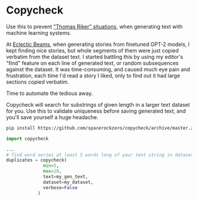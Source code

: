 # Copycheck

Use this to prevent ["Thomas Riker" situations](https://memory-alpha.fandom.com/wiki/Thomas_Riker), when generating text with machine learning systems.

At [Eclectic Beams](https://eclecticbeams.com/), when generating stories from finetuned GPT-2 models, I kept finding nice stories, but whole segments of them were just copied verbatim from the dataset text. I started battling this by using my editor's "find" feature on each line of generated text, or random subsequences against the dataset. It was time-consuming, and caused much eye pain and frustration, each time I'd read a story I liked, only to find out it had large sections copied verbatim.

Time to automate the tedious away.

Copycheck will search for substrings of given length in a larger text dataset for you.
Use this to validate uniqueness before saving generated text, and you'll save yourself a huge headache.

```sh
pip install https://github.com/spacerockzero/copycheck/archive/master.zip
```

```python
import copycheck

...
# find word series at least 5 words long of your text string in dataset string
duplicates = copycheck(
              min=5, 
              max=10, 
              text=my_gen_text, 
              dataset=my_dataset,
              verbose=False
            )
```
